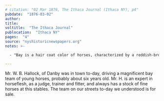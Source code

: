 ```yaml
---
# citation: "02 Mar 1876, The Ithaca Journal (Ithaca NY), p4"
pubdate:  "1876-03-02"
author: 
title: 
voltitle:  "The Ithaca Journal"
publocation:  "Ithaca NY"
pages:  "4"
source: "nyshistoricnewspapers.org"
notes: >-

  - "Bay is a hair coat color of horses, characterized by a reddish-brown or brown body color with a black point coloration on the mane, tail, ear edges, and lower legs. Bay is one of the most common coat colors in many horse breeds. The black areas of a bay horse's hair coat are called "black points", and without them, a horse is not a bay horse. Black points may sometimes be covered by white markings; however such markings do not alter a horse's classification as "bay". Bay horses have dark skin – except under white markings, where the skin is pink." ([Bay (Horse)](https://en.wikipedia.org/wiki/Bay_(horse), Wikipedia.org.) 

---
```


Mr. W. B. Hallock, of Danby was in town to-day, driving a magnificent bay team of young horses, probably about six years old. Mr. H. is an expert in horseflesh, as a judge, trainer and fitter, and always has a stock of fine horses at this stables. The team on our streets to-day we understood is for sale.

